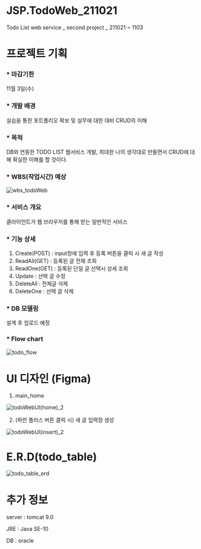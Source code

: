 # JSP.TodoWeb_211021
Todo List web service _ second project _ 211021 ~ 1103 

# 프로젝트 기획
### * 마감기한
11월 3일(수)

### * 개발 배경
실습을 통한 포트폴리오 확보 및 실무에 대한 대비
CRUD의 이해

### * 목적
DB와 연동한 TODO LIST 웹서비스 개발, 최대한 나의 생각대로 만들면서 CRUD에 대해 확실한 이해를 할 것이다.

### * WBS(작업시간) 예상

![wbs_todoWeb](https://user-images.githubusercontent.com/79829085/138304661-55626cb6-6488-4472-8eff-1e0de8829b1c.JPG)

### * 서비스 개요
클라이언트가 웹 브라우저를 통해 받는 일반적인 서비스

### * 기능 상세
1) Create(POST)
: input창에 입력 후 등록 버튼을 클릭 시 새 글 작성
2) ReadAll(GET)
: 등록된 글 전체 조회
3) ReadOne(GET)
: 등록된 단일 글 선택시 상세 조회
4) Update
: 선택 글 수정
5) DeleteAll
: 전체글 삭제
6) DeleteOne
: 선택 글 삭제

### * DB 모델링
 설계 후 업로드 예정

### * Flow chart
![todo_flow](https://user-images.githubusercontent.com/79829085/138698488-9251d310-6ec5-47cf-837a-d7e7234764d7.jpg)



# UI 디자인 (Figma)

1. main_home

![todoWebUI(home)_2](https://user-images.githubusercontent.com/79829085/138928705-7426164f-3179-4a5c-85de-e5624c9ad8c7.JPG)



2. (파란 플러스 버튼 클릭 시) 새 글 입력창 생성

![todoWebUI(insert)_2](https://user-images.githubusercontent.com/79829085/138928710-7646acaa-1e86-4957-8c90-b8153fcb0149.JPG)

# E.R.D(todo_table)

![todo_table_erd](https://user-images.githubusercontent.com/79829085/139273825-4a041958-9c82-4e0c-9ee5-ac741505af74.JPG)

# 추가 정보

server : tomcat 9.0

JRE : Java SE-10

DB : oracle

